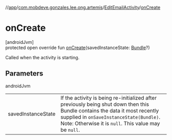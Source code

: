 //[app](../../../index.md)/[com.mobdeve.gonzales.lee.ong.artemis](../index.md)/[EditEmailActivity](index.md)/[onCreate](on-create.md)

# onCreate

[androidJvm]\
protected open override fun [onCreate](on-create.md)(savedInstanceState: [Bundle](https://developer.android.com/reference/kotlin/android/os/Bundle.html)?)

Called when the activity is starting.

## Parameters

androidJvm

| | |
|---|---|
| savedInstanceState | If the activity is being re-initialized after previously being shut down then this Bundle contains the data it most recently supplied in <code>onSaveInstanceState(Bundle)</code>. Note: Otherwise it is <code>null</code>. This value may be <code>null</code>. |
